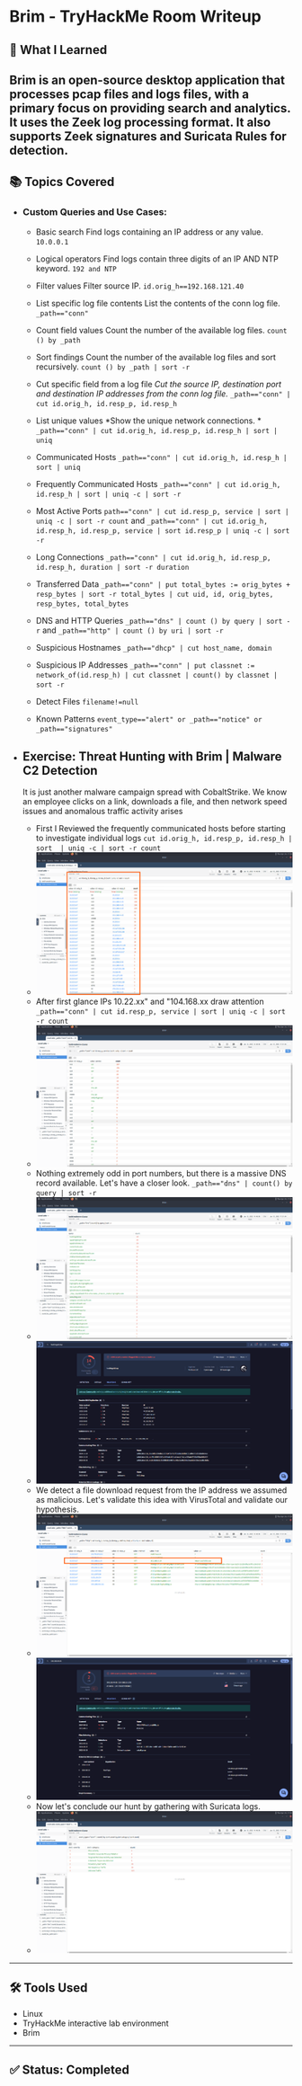 # Brim - TryHackMe Room Writeup

## 🧠 What I Learned

  Brim is an open-source desktop application that processes pcap files and logs files, with a primary focus on providing search and analytics. It uses the Zeek log processing format. It also supports Zeek signatures and Suricata Rules for detection.
---

## 📚 Topics Covered

- ### Custom Queries and Use Cases:

  - Basic search Find logs containing an IP address or any value. `10.0.0.1`
  - Logical operators Find logs contain three digits of an IP AND NTP keyword. `192 and NTP`
  - Filter values	Filter source IP. `id.orig_h==192.168.121.40`
  - List specific log file contents List the contents of the conn log file. `_path=="conn"`
  - Count field values 	Count the number of the available log files. `count () by _path`
  - Sort findings Count the number of the available log files and sort recursively. `count () by _path | sort -r`
  - Cut specific field from a log file *Cut the source IP, destination port and destination IP addresses from the conn log file.* `_path=="conn" | cut id.orig_h, id.resp_p, id.resp_h`
  - List unique values *Show the unique network connections. * `_path=="conn" | cut id.orig_h, id.resp_p, id.resp_h | sort | uniq`
 
  - Communicated Hosts `_path=="conn" | cut id.orig_h, id.resp_h | sort | uniq`
  - Frequently Communicated Hosts `_path=="conn" | cut id.orig_h, id.resp_h | sort | uniq -c | sort -r`
  - Most Active Ports `path=="conn" | cut id.resp_p, service | sort | uniq -c | sort -r count` and `_path=="conn" | cut id.orig_h, id.resp_h, id.resp_p, service | sort id.resp_p | uniq -c | sort -r`
  - Long Connections `_path=="conn" | cut id.orig_h, id.resp_p, id.resp_h, duration | sort -r duration`
  - Transferred Data `_path=="conn" | put total_bytes := orig_bytes + resp_bytes | sort -r total_bytes | cut uid, id, orig_bytes, resp_bytes, total_bytes`
  - DNS and HTTP Queries `_path=="dns" | count () by query | sort -r` and `_path=="http" | count () by uri | sort -r`
  - Suspicious Hostnames `_path=="dhcp" | cut host_name, domain`
  - Suspicious IP Addresses `_path=="conn" | put classnet := network_of(id.resp_h) | cut classnet | count() by classnet | sort -r`
  - Detect Files `filename!=null`
  - Known Patterns `event_type=="alert" or _path=="notice" or _path=="signatures"`

- ## Exercise: Threat Hunting with Brim | Malware C2 Detection
  
  It is just another malware campaign spread with CobaltStrike. We know an employee clicks on a link, downloads a file, and then network speed issues and anomalous traffic activity arises

  - First I Reviewed the frequently communicated hosts before starting to investigate individual logs `cut id.orig_h, id.resp_p, id.resp_h | sort  | uniq -c | sort -r count`
  - ![](../../images/Brim/Brim-challange-1-1.png)
  - After first glance IPs 10.22.xx" and "104.168.xx draw attention  `_path=="conn" | cut id.resp_p, service | sort | uniq -c | sort -r count`
  - ![](../../images/Brim/Brim-challange-1-2.png)
  - Nothing extremely odd in port numbers, but there is a massive DNS record available. Let's have a closer look. `_path=="dns" | count() by query | sort -r`
  - ![](../../images/Brim/Brim-challange-1-3.png)
  - ![](../../images/Brim/Brim-challange-1-4.png)
  - We detect a file download request from the IP address we assumed as malicious. Let's validate this idea with VirusTotal and validate our hypothesis.
  - ![](../../images/Brim/Brim-challange-1-5.png)
  - ![](../../images/Brim/Brim-challange-1-6.png)
  - Now let's conclude our hunt by gathering with Suricata logs.
  - ![](../../images/Brim/Brim-challange-1-7.png)
---

## 🛠️ Tools Used

- Linux
- TryHackMe interactive lab environment
- Brim

---

## ✅ Status: Completed
